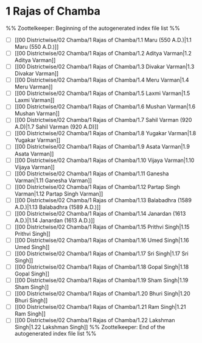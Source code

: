 # 1 Rajas of Chamba
%% Zoottelkeeper: Beginning of the autogenerated index file list %%
- [ ] [[00 Districtwise/02 Chamba/1 Rajas of Chamba/1.1 Maru (550 A.D.)|1.1 Maru (550 A.D.)]]
- [ ] [[00 Districtwise/02 Chamba/1 Rajas of Chamba/1.2 Aditya Varman|1.2 Aditya Varman]]
- [ ] [[00 Districtwise/02 Chamba/1 Rajas of Chamba/1.3 Divakar Varman|1.3 Divakar Varman]]
- [ ] [[00 Districtwise/02 Chamba/1 Rajas of Chamba/1.4 Meru Varman|1.4 Meru Varman]]
- [ ] [[00 Districtwise/02 Chamba/1 Rajas of Chamba/1.5 Laxmi Varman|1.5 Laxmi Varman]]
- [ ] [[00 Districtwise/02 Chamba/1 Rajas of Chamba/1.6 Mushan Varman|1.6 Mushan Varman]]
- [ ] [[00 Districtwise/02 Chamba/1 Rajas of Chamba/1.7 Sahil Varman (920 A.D)|1.7 Sahil Varman (920 A.D)]]
- [ ] [[00 Districtwise/02 Chamba/1 Rajas of Chamba/1.8 Yugakar Varman|1.8 Yugakar Varman]]
- [ ] [[00 Districtwise/02 Chamba/1 Rajas of Chamba/1.9 Asata Varman|1.9 Asata Varman]]
- [ ] [[00 Districtwise/02 Chamba/1 Rajas of Chamba/1.10 Vijaya Varman|1.10 Vijaya Varman]]
- [ ] [[00 Districtwise/02 Chamba/1 Rajas of Chamba/1.11 Ganesha Varman|1.11 Ganesha Varman]]
- [ ] [[00 Districtwise/02 Chamba/1 Rajas of Chamba/1.12 Partap Singh Varman|1.12 Partap Singh Varman]]
- [ ] [[00 Districtwise/02 Chamba/1 Rajas of Chamba/1.13 Balabadhra (1589 A.D.)|1.13 Balabadhra (1589 A.D.)]]
- [ ] [[00 Districtwise/02 Chamba/1 Rajas of Chamba/1.14 Janardan (1613 A.D.)|1.14 Janardan (1613 A.D.)]]
- [ ] [[00 Districtwise/02 Chamba/1 Rajas of Chamba/1.15 Prithvi Singh|1.15 Prithvi Singh]]
- [ ] [[00 Districtwise/02 Chamba/1 Rajas of Chamba/1.16 Umed Singh|1.16 Umed Singh]]
- [ ] [[00 Districtwise/02 Chamba/1 Rajas of Chamba/1.17 Sri Singh|1.17 Sri Singh]]
- [ ] [[00 Districtwise/02 Chamba/1 Rajas of Chamba/1.18 Gopal Singh|1.18 Gopal Singh]]
- [ ] [[00 Districtwise/02 Chamba/1 Rajas of Chamba/1.19 Sham Singh|1.19 Sham Singh]]
- [ ] [[00 Districtwise/02 Chamba/1 Rajas of Chamba/1.20 Bhuri Singh|1.20 Bhuri Singh]]
- [ ] [[00 Districtwise/02 Chamba/1 Rajas of Chamba/1.21 Ram Singh|1.21 Ram Singh]]
- [ ] [[00 Districtwise/02 Chamba/1 Rajas of Chamba/1.22 Lakshman Singh|1.22 Lakshman Singh]]
%% Zoottelkeeper: End of the autogenerated index file list %%